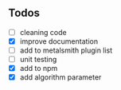 ## Todos
- [ ] cleaning code
- [x] improve documentation
- [ ] add to metalsmith plugin list
- [ ] unit testing
- [x] add to npm
- [x] add algorithm parameter
